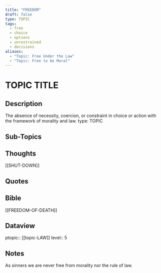```yaml
---
title: "FREEDOM"
draft: false
type: TOPIC
tags:
  - free
  - choice
  - options
  - unrestrained
  - decisions
aliases:
  - "Topic: Free Under the Law"
  - "Topic: Free to be Moral"
---
```

# TOPIC TITLE

## Description
The absence of necessity, coercion, or constraint in choice or action with the framework of morality and law.
type: TOPIC

## Sub-Topics

## Thoughts
[[SHUT-DOWN]]

## Quotes

## Bible
[[FREEDOM-OF-DEATH]]

## Dataview
ptopic:: [[topic-LAW]]
level:: 5

## Notes
As sinners we are never free from morality nor the rule of law.

